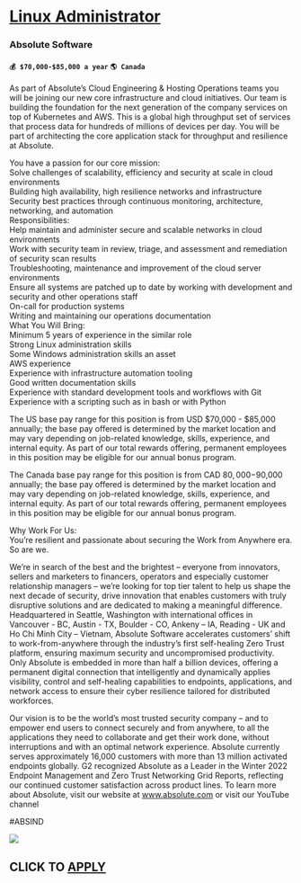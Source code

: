 # [Linux Administrator](https://www.remotewlb.com/apply/linux-administrator-57072)  
### Absolute Software  
#### `💰 $70,000-$85,000 a year` `🌎 Canada`  

As part of Absolute’s Cloud Engineering & Hosting Operations teams you will be joining our new core infrastructure and cloud initiatives. Our team is building the foundation for the next generation of the company services on top of Kubernetes and AWS. This is a global high throughput set of services that process data for hundreds of millions of devices per day. You will be part of architecting the core application stack for throughput and resilience at Absolute.  
  
You have a passion for our core mission:  
Solve challenges of scalability, efficiency and security at scale in cloud environments  
Building high availability, high resilience networks and infrastructure  
Security best practices through continuous monitoring, architecture, networking, and automation  
Responsibilities:  
Help maintain and administer secure and scalable networks in cloud environments  
Work with security team in review, triage, and assessment and remediation of security scan results  
Troubleshooting, maintenance and improvement of the cloud server environments  
Ensure all systems are patched up to date by working with development and security and other operations staff  
On-call for production systems  
Writing and maintaining our operations documentation  
What You Will Bring:  
Minimum 5 years of experience in the similar role  
Strong Linux administration skills  
Some Windows administration skills an asset  
AWS experience  
Experience with infrastructure automation tooling  
Good written documentation skills  
Experience with standard development tools and workflows with Git  
Experience with a scripting such as in bash or with Python  
  
The US base pay range for this position is from USD $70,000 - $85,000 annually; the base pay offered is determined by the market location and may vary depending on job-related knowledge, skills, experience, and internal equity. As part of our total rewards offering, permanent employees in this position may be eligible for our annual bonus program.  
  
The Canada base pay range for this position is from CAD $80,000 -$90,000 annually; the base pay offered is determined by the market location and may vary depending on job-related knowledge, skills, experience, and internal equity. As part of our total rewards offering, permanent employees in this position may be eligible for our annual bonus program.  
  
Why Work For Us:  
You’re resilient and passionate about securing the Work from Anywhere era.  
So are we.  
  
We’re in search of the best and the brightest – everyone from innovators, sellers and marketers to financers, operators and especially customer relationship managers – we’re looking for top tier talent to help us shape the next decade of security, drive innovation that enables customers with truly disruptive solutions and are dedicated to making a meaningful difference.  
Headquartered in Seattle, Washington with international offices in Vancouver - BC, Austin - TX, Boulder - CO, Ankeny – IA, Reading - UK and Ho Chi Minh City – Vietnam, Absolute Software accelerates customers’ shift to work-from-anywhere through the industry’s first self-healing Zero Trust platform, ensuring maximum security and uncompromised productivity. Only Absolute is embedded in more than half a billion devices, offering a permanent digital connection that intelligently and dynamically applies visibility, control and self-healing capabilities to endpoints, applications, and network access to ensure their cyber resilience tailored for distributed workforces.  
  
Our vision is to be the world’s most trusted security company – and to empower end users to connect securely and from anywhere, to all the applications they need to collaborate and get their work done, without interruptions and with an optimal network experience. Absolute currently serves approximately 16,000 customers with more than 13 million activated endpoints globally. G2 recognized Absolute as a Leader in the Winter 2022 Endpoint Management and Zero Trust Networking Grid Reports, reflecting our continued customer satisfaction across product lines. To learn more about Absolute, visit our website at www.absolute.com or visit our YouTube channel  
  
#ABSIND

![](https://remotive.com/job/track/1899435/blank.gif?source=public_api)  
## CLICK TO [APPLY](https://www.remotewlb.com/apply/linux-administrator-57072)


